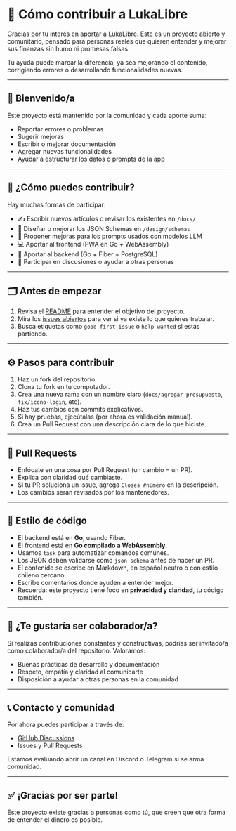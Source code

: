 # 🤝 Cómo contribuir a LukaLibre

Gracias por tu interés en aportar a LukaLibre.
Este es un proyecto abierto y comunitario, pensado para personas reales que quieren entender y mejorar sus finanzas sin humo ni promesas falsas.

Tu ayuda puede marcar la diferencia, ya sea mejorando el contenido, corrigiendo errores o desarrollando funcionalidades nuevas.

---

## 🎉 Bienvenido/a

Este proyecto está mantenido por la comunidad y cada aporte suma:

- Reportar errores o problemas
- Sugerir mejoras
- Escribir o mejorar documentación
- Agregar nuevas funcionalidades
- Ayudar a estructurar los datos o prompts de la app

---

## 🧠 ¿Cómo puedes contribuir?

Hay muchas formas de participar:

- ✍️ Escribir nuevos artículos o revisar los existentes en `/docs/`
- 🧪 Diseñar o mejorar los JSON Schemas en `/design/schemas`
- 🤖 Proponer mejoras para los prompts usados con modelos LLM
- 💻 Aportar al frontend (PWA en Go + WebAssembly)
- 🔧 Aportar al backend (Go + Fiber + PostgreSQL)
- 💬 Participar en discusiones o ayudar a otras personas

---

## 🗂️ Antes de empezar

1. Revisa el [README](https://github.com/raestrada/lukalibre/blob/main/README.md) para entender el objetivo del proyecto.
2. Mira los [issues abiertos](https://github.com/raestrada/lukalibre/issues) para ver si ya existe lo que quieres trabajar.
3. Busca etiquetas como `good first issue` o `help wanted` si estás partiendo.

---

## ⚙️ Pasos para contribuir

1. Haz un fork del repositorio.
2. Clona tu fork en tu computador.
3. Crea una nueva rama con un nombre claro (`docs/agregar-presupuesto`, `fix/icono-login`, etc).
4. Haz tus cambios con commits explicativos.
5. Si hay pruebas, ejecútalas (por ahora es validación manual).
6. Crea un Pull Request con una descripción clara de lo que hiciste.

---

## 🧪 Pull Requests

- Enfócate en una cosa por Pull Request (un cambio = un PR).
- Explica con claridad qué cambiaste.
- Si tu PR soluciona un issue, agrega `Closes #número` en la descripción.
- Los cambios serán revisados por los mantenedores.

---

## 🧹 Estilo de código

- El backend está en **Go**, usando Fiber.
- El frontend está en **Go compilado a WebAssembly**.
- Usamos `task` para automatizar comandos comunes.
- Los JSON deben validarse como `json schema` antes de hacer un PR.
- El contenido se escribe en Markdown, en español neutro o con estilo chileno cercano.
- Escribe comentarios donde ayuden a entender mejor.
- Recuerda: este proyecto tiene foco en **privacidad y claridad**, tu código también.

---

## 🌱 ¿Te gustaría ser colaborador/a?

Si realizas contribuciones constantes y constructivas, podrías ser invitado/a como colaborador/a del repositorio. Valoramos:

- Buenas prácticas de desarrollo y documentación
- Respeto, empatía y claridad al comunicarte
- Disposición a ayudar a otras personas en la comunidad

---

## 📞 Contacto y comunidad

Por ahora puedes participar a través de:

- [GitHub Discussions](https://github.com/raestrada/lukalibre/discussions)
- Issues y Pull Requests

Estamos evaluando abrir un canal en Discord o Telegram si se arma comunidad.

---

## ✅ ¡Gracias por ser parte!

Este proyecto existe gracias a personas como tú, que creen que otra forma de entender el dinero es posible.
